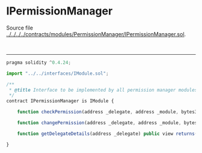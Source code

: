 # IPermissionManager

Source file [../../../../contracts/modules/PermissionManager/IPermissionManager.sol](../../../../contracts/modules/PermissionManager/IPermissionManager.sol).

<br />

<hr />

```javascript
pragma solidity ^0.4.24;

import "../../interfaces/IModule.sol";

/**
 * @title Interface to be implemented by all permission manager modules
 */
contract IPermissionManager is IModule {

    function checkPermission(address _delegate, address _module, bytes32 _perm) public view returns(bool);

    function changePermission(address _delegate, address _module, bytes32 _perm, bool _valid) public returns(bool);

    function getDelegateDetails(address _delegate) public view returns(bytes32);

}

```
